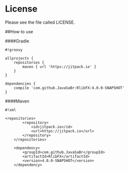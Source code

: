 # License #
Please see the file called LICENSE.

##How to use

####Gradle


```
#!groovy

allprojects {
    repositories {
        maven { url 'https://jitpack.io' }
    }
}

dependencies {
    compile 'com.github.JavaSaBr:RlibFX:4.0.0-SNAPSHOT'
}
```

    
####Maven


```
#!xml

<repositories>
        <repository>
            <id>jitpack.io</id>
            <url>https://jitpack.io</url>
        </repository>
    </repositories>

    <dependency>
        <groupId>com.github.JavaSaBr</groupId>
        <artifactId>RlibFX</artifactId>
        <version>4.0.0-SNAPSHOT</version>
    </dependency>
```